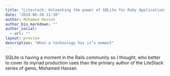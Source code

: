 ```yaml
---
title: "Litestack: Unleashing the power of SQLite for Ruby Applications"
date: "2024-06-28 11:30"
author: Mohamed Hassan
author_bio_markdown: ""
author_social:
  - url: ""
layout: preview
description: "When a technology has it’s moment"
---
```


SQLite is having a moment in the Rails community so I thought, who better to cover its myriad production uses than the primary author of the LiteStack series of gems, Mohamed Hassan.
